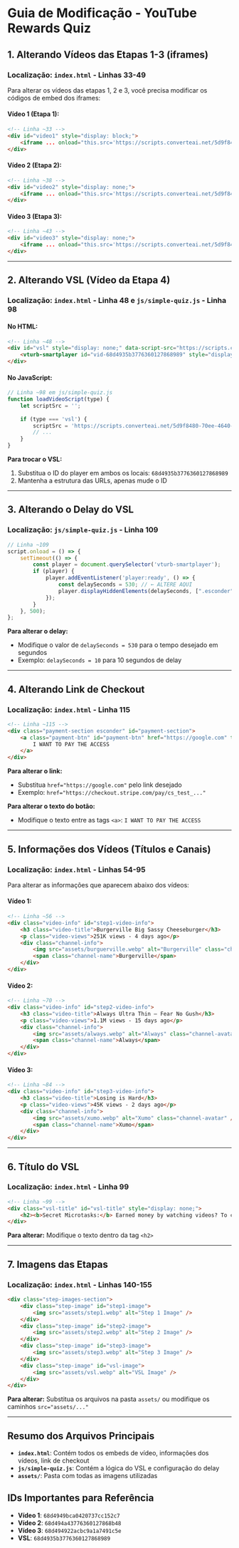 # Guia de Modificação - YouTube Rewards Quiz

## 1. Alterando Vídeos das Etapas 1-3 (iframes)

### Localização: `index.html` - Linhas 33-49

Para alterar os vídeos das etapas 1, 2 e 3, você precisa modificar os códigos de embed dos iframes:

#### Vídeo 1 (Etapa 1):
```html
<!-- Linha ~33 -->
<div id="video1" style="display: block;">
    <iframe ... onload="this.src='https://scripts.converteai.net/5d9f8480-70ee-4640-ab7d-afc37958aa16/players/68d4949bca0420737cc152c7/v4/embed.html'..."></iframe>
</div>
```

#### Vídeo 2 (Etapa 2):
```html
<!-- Linha ~38 -->
<div id="video2" style="display: none;">
    <iframe ... onload="this.src='https://scripts.converteai.net/5d9f8480-70ee-4640-ab7d-afc37958aa16/players/68d494a43776360127868b48/v4/embed.html'..."></iframe>
</div>
```

#### Vídeo 3 (Etapa 3):
```html
<!-- Linha ~43 -->
<div id="video3" style="display: none;">
    <iframe ... onload="this.src='https://scripts.converteai.net/5d9f8480-70ee-4640-ab7d-afc37958aa16/players/68d494922acbc9a1a7491c5e/v4/embed.html'..."></iframe>
</div>
```

---

## 2. Alterando VSL (Vídeo da Etapa 4)

### Localização: `index.html` - Linha 48 e `js/simple-quiz.js` - Linha 98

#### No HTML:
```html
<!-- Linha ~48 -->
<div id="vsl" style="display: none;" data-script-src="https://scripts.converteai.net/5d9f8480-70ee-4640-ab7d-afc37958aa16/players/68d4935b3776360127868989/v4/player.js">
    <vturb-smartplayer id="vid-68d4935b3776360127868989" style="display: block; margin: 0 auto; width: 100%;"></vturb-smartplayer>
</div>
```

#### No JavaScript:
```javascript
// Linha ~98 em js/simple-quiz.js
function loadVideoScript(type) {
    let scriptSrc = '';
    
    if (type === 'vsl') {
        scriptSrc = 'https://scripts.converteai.net/5d9f8480-70ee-4640-ab7d-afc37958aa16/players/68d4935b3776360127868989/v4/player.js';
        // ...
    }
}
```

**Para trocar o VSL:**
1. Substitua o ID do player em ambos os locais: `68d4935b3776360127868989`
2. Mantenha a estrutura das URLs, apenas mude o ID

---

## 3. Alterando o Delay do VSL

### Localização: `js/simple-quiz.js` - Linha 109

```javascript
// Linha ~109
script.onload = () => {
    setTimeout(() => {
        const player = document.querySelector('vturb-smartplayer');
        if (player) {
            player.addEventListener('player:ready', () => {
                const delaySeconds = 530; // ← ALTERE AQUI
                player.displayHiddenElements(delaySeconds, [".esconder"], {persist: true});
            });
        }
    }, 500);
};
```

**Para alterar o delay:**
- Modifique o valor de `delaySeconds = 530` para o tempo desejado em segundos
- Exemplo: `delaySeconds = 10` para 10 segundos de delay

---

## 4. Alterando Link de Checkout

### Localização: `index.html` - Linha 115

```html
<!-- Linha ~115 -->
<div class="payment-section esconder" id="payment-section">
    <a class="payment-btn" id="payment-btn" href="https://google.com" target="_blank">
        I WANT TO PAY THE ACCESS
    </a>
</div>
```

**Para alterar o link:**
- Substitua `href="https://google.com"` pelo link desejado
- Exemplo: `href="https://checkout.stripe.com/pay/cs_test_..."`

**Para alterar o texto do botão:**
- Modifique o texto entre as tags `<a>`: `I WANT TO PAY THE ACCESS`

---

## 5. Informações dos Vídeos (Títulos e Canais)

### Localização: `index.html` - Linhas 54-95

Para alterar as informações que aparecem abaixo dos vídeos:

#### Vídeo 1:
```html
<!-- Linha ~56 -->
<div class="video-info" id="step1-video-info">
    <h3 class="video-title">Burgerville Big Sassy Cheeseburger</h3>
    <p class="video-views">251K views - 4 days ago</p>
    <div class="channel-info">
        <img src="assets/burguerville.webp" alt="Burgerville" class="channel-avatar" />
        <span class="channel-name">Burgerville</span>
    </div>
</div>
```

#### Vídeo 2:
```html
<!-- Linha ~70 -->
<div class="video-info" id="step2-video-info">
    <h3 class="video-title">Always Ultra Thin – Fear No Gush</h3>
    <p class="video-views">1.1M views - 15 days ago</p>
    <div class="channel-info">
        <img src="assets/always.webp" alt="Always" class="channel-avatar" />
        <span class="channel-name">Always</span>
    </div>
</div>
```

#### Vídeo 3:
```html
<!-- Linha ~84 -->
<div class="video-info" id="step3-video-info">
    <h3 class="video-title">Losing is Hard</h3>
    <p class="video-views">45K views - 2 days ago</p>
    <div class="channel-info">
        <img src="assets/xumo.webp" alt="Xumo" class="channel-avatar" />
        <span class="channel-name">Xumo</span>
    </div>
</div>
```

---

## 6. Título do VSL

### Localização: `index.html` - Linha 99

```html
<!-- Linha ~99 -->
<div class="vsl-title" id="vsl-title" style="display: none;">
    <h2><b>Secret Microtasks:</b> Earned money by watching videos? To cash out and complete more microtasks, watch this 4-minute tutorial.</h2>
</div>
```

**Para alterar:** Modifique o texto dentro da tag `<h2>`

---

## 7. Imagens das Etapas

### Localização: `index.html` - Linhas 140-155

```html
<div class="step-images-section">
    <div class="step-image" id="step1-image">
        <img src="assets/step1.webp" alt="Step 1 Image" />
    </div>
    <div class="step-image" id="step2-image">
        <img src="assets/step2.webp" alt="Step 2 Image" />
    </div>
    <div class="step-image" id="step3-image">
        <img src="assets/step3.webp" alt="Step 3 Image" />
    </div>
    <div class="step-image" id="vsl-image">
        <img src="assets/vsl.webp" alt="VSL Image" />
    </div>
</div>
```

**Para alterar:** Substitua os arquivos na pasta `assets/` ou modifique os caminhos `src="assets/..."`

---

## Resumo dos Arquivos Principais

- **`index.html`**: Contém todos os embeds de vídeo, informações dos vídeos, link de checkout
- **`js/simple-quiz.js`**: Contém a lógica do VSL e configuração do delay
- **`assets/`**: Pasta com todas as imagens utilizadas

## IDs Importantes para Referência

- **Vídeo 1**: `68d4949bca0420737cc152c7`
- **Vídeo 2**: `68d494a43776360127868b48`
- **Vídeo 3**: `68d494922acbc9a1a7491c5e`
- **VSL**: `68d4935b3776360127868989`
